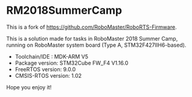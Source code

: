 # RM2018SummerCamp
This is a fork of https://github.com/RoboMaster/RoboRTS-Firmware.    
    
This is a solution made for tasks in RoboMaster 2018 Summer Camp, running on RoboMaster system board (Type A, STM32F427IIH6-based). 

* Toolchain/IDE : MDK-ARM V5    
* Package version: STM32Cube FW_F4 V1.16.0    
* FreeRTOS version: 9.0.0    
* CMSIS-RTOS version: 1.02    
    
Hope you enjoy it!
